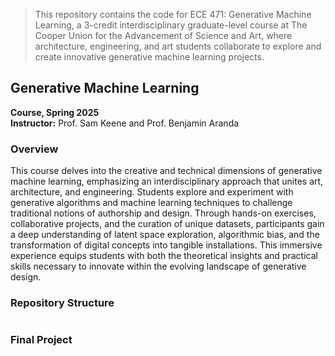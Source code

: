 > This repository contains the code for ECE 471: Generative Machine Learning, a 3-credit interdisciplinary graduate-level course at The Cooper Union for the Advancement of Science and Art, where architecture, engineering, and art students collaborate to explore and create innovative generative machine learning projects.


## Generative Machine Learning
**Course, Spring 2025**  
**Instructor:** Prof. Sam Keene and Prof. Benjamin Aranda


### Overview

This course delves into the creative and technical dimensions of generative machine learning, emphasizing an interdisciplinary approach that unites art, architecture, and engineering. Students explore and experiment with generative algorithms and machine learning techniques to challenge traditional notions of authorship and design. Through hands-on exercises, collaborative projects, and the curation of unique datasets, participants gain a deep understanding of latent space exploration, algorithmic bias, and the transformation of digital concepts into tangible installations. This immersive experience equips students with both the theoretical insights and practical skills necessary to innovate within the evolving landscape of generative design.

### Repository Structure

```

```


### Final Project



